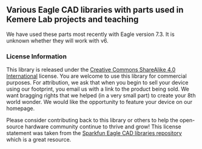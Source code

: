 ## Various Eagle CAD libraries with parts used in Kemere Lab projects and teaching
We have used these parts most recently with Eagle version 7.3. It is unknown whether they will
work with v6.

### License Information
This library is released under the [Creative Commons ShareAlike 4.0
International](https://creativecommons.org/licenses/by-sa/4.0/) license. You
are welcome to use this library for commercial purposes. For attribution, we ask that when you
begin to sell your device using our footprint, you email us with a link to the product being
sold. We want bragging rights that we helped (in a very small part) to create your 8th world
wonder. We would like the opportunity to feature your device on our homepage.

Please consider contributing back to this library or others to help the open-source hardware
community continue to thrive and grow! This license statement was taken from the [Sparkfun
Eagle CAD libraries repository](https://github.com/sparkfun/SparkFun-Eagle-Libraries) which is
a great resource.

